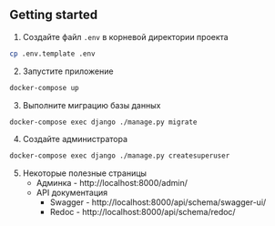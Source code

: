 ## Getting started

1. Создайте файл `.env` в корневой директории проекта
```bash
cp .env.template .env
```
2. Запустите приложение

```bash
docker-compose up
```
3. Выполните миграцию базы данных
```bash
docker-compose exec django ./manage.py migrate

```
4. Cоздайте администратора
```bash
docker-compose exec django ./manage.py createsuperuser

```
5. Некоторые полезные страницы
   * Админка - http://localhost:8000/admin/
   * API документация
     * Swagger - http://localhost:8000/api/schema/swagger-ui/
     * Redoc - http://localhost:8000/api/schema/redoc/